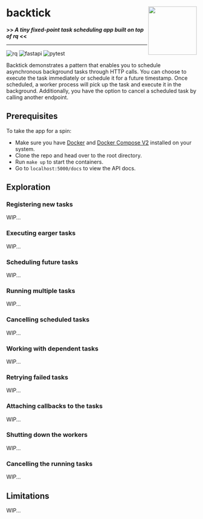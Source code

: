 
<h1>
backtick<img src='https://user-images.githubusercontent.com/30027932/233198527-8391a8fd-91d7-4e46-9a41-fed18fda0dde.png'
align='right' width='128' height='128'></h1>

<strong>
    >> <i>A tiny fixed-point task scheduling app built on top of rq </i><<
</strong>

---


![rq][rq-badge]
![fastapi][fastapi-badge]
![pytest][pytest-badge]

Backtick demonstrates a pattern that enables you to schedule asynchronous background
tasks through HTTP calls. You can choose to execute the task immediately or schedule it
for a future timestamp. Once scheduled, a worker process will pick up the task and
execute it in the background. Additionally, you have the option to cancel a scheduled
task by calling another endpoint.

## Prerequisites

To take the app for a spin:

* Make sure you have [Docker][docker] and [Docker Compose V2][docker-compose] installed
on your system.
* Clone the repo and head over to the root directory.
* Run `make up` to start the containers.
* Go to `localhost:5000/docs` to view the API docs.

## Exploration

### Registering new tasks

WIP...

### Executing earger tasks

WIP...

### Scheduling future tasks

WIP...

### Running multiple tasks

WIP...

### Cancelling scheduled tasks

WIP...

### Working with dependent tasks

WIP...

### Retrying failed tasks

WIP...

### Attaching callbacks to the tasks

WIP...

### Shutting down the workers

WIP...

### Cancelling the running tasks

WIP...

## Limitations

WIP...

[rq-badge]: https://img.shields.io/badge/rq-red?style=for-the-badge
[fastapi-badge]: https://img.shields.io/badge/fastapi-teal?style=for-the-badge
[pytest-badge]: https://img.shields.io/badge/pytest-blue?style=for-the-badge
[docker]: https://www.docker.com/
[docker-compose]: https://docs.docker.com/compose/compose-v2/
